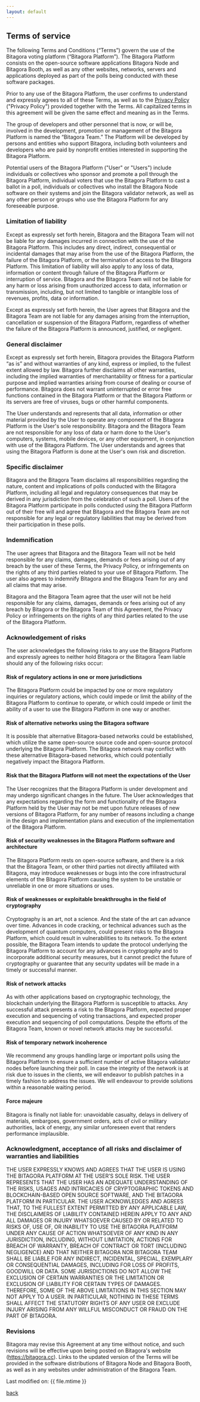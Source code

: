 ```yaml
---
layout: default
---
```

## Terms of service

The following Terms and Conditions (“Terms”) govern the use of the Bitagora voting platform (“Bitagora Platform”). The Bitagora Platform consists on the open-source software applications Bitagora Node and Bitagora Booth, as well as any other websites, networks, servers and applications deployed as part of the polls being conducted with these software packages.  

Prior to any use of the Bitagora Platform, the user confirms to understand and expressly agrees to all of these Terms, as well as to the [Privacy Policy](./privacy.md) ("Privacy Policy") provided together with the Terms. All capitalized terms in this agreement will be given the same effect and meaning as in the Terms. 

The group of developers and other personnel that is now, or will be, involved in the development, promotion or management of the Bitagora Platform is named the “Bitagora Team.” The Platform will be developed by persons and entities who support Bitagora, including both volunteers and developers who are paid by nonprofit entities interested in supporting the Bitagora Platform.

Potential users of the Bitagora Platform ("User" or "Users") include individuals or collectives who sponsor and promote a poll through the Bitagora Platform, individual voters that use the Bitagora Platform to cast a ballot in a poll, individuals or collectives who install the Bitagora Node software on their systems and join the Bitagora validator network, as well as any other person or groups who use the Bitagora Platform for any foreseeable purpose.

### Limitation of liability

Except as expressly set forth herein, Bitagora and the Bitagora Team will not be liable for any damages incurred in connection with the use of the Bitagora Platform. This includes any direct, indirect, consequential or incidental damages that may arise from the use of the Bitagora Platform, the failure of the Bitagora Platform, or the termination of access to the Bitagora Platform. This limitation of liability will also apply to any loss of data, information or content through failure of the Bitagora Platform or interruption of service. Bitagora and the Bitagora Team will not be liable for any harm or loss arising from unauthorized access to data, information or transmission, including, but not limited to tangible or intangible loss of revenues, profits, data or information.

Except as expressly set forth herein, the User agrees that Bitagora and the Bitagora Team are not liable for any damages arising from the interruption, cancellation or suspension of the Bitagora Platform, regardless of whether the failure of the Bitagora Platform is announced, justified, or negligent.

### General disclaimer

Except as expressly set forth herein, Bitagora provides the Bitagora Platform “as is” and without warranties of any kind, express or implied, to the fullest extent allowed by law. Bitagora further disclaims all other warranties, including the implied warranties of merchantability or fitness for a particular purpose and implied warranties arising from course of dealing or course of performance. Bitagora does not warrant uninterrupted or error free functions contained in the Bitagora Platform or that the Bitagora Platform or its servers are free of viruses, bugs or other harmful components.

The User understands and represents that all data, information or other material provided by the User to operate any component of the Bitagora Platform is the User's sole responsibility. Bitagora and the Bitagora Team are not responsible for any loss of data or harm done to the User's computers, systems, mobile devices, or any other equipment, in conjunction with use of the Bitagora Platform. The User understands and agrees that using the Bitagora Platform is done at the User's own risk and discretion.

### Specific disclaimer

Bitagora and the Bitagora Team disclaims all responsibilities regarding the nature, content and implications of polls conducted with the Bitagora Platform, including all legal and regulatory consequences that may be derived in any jurisdiction from the celebration of such a poll. Users of the Bitagora Platform participate in polls conducted using the Bitagora Platform out of their free will and agree that Bitagora and the Bitagora Team are not responsible for any legal or regulatory liabilities that may be derived from their participation in these polls.

### Indemnification

The user agrees that Bitagora and the Bitagora Team will not be held responsible for any claims, damages, demands or fees arising out of any breach by the user of these Terms, the Privacy Policy, or infringements on the rights of any third parties related to your use of Bitagora Platform. The user also agrees to indemnify Bitagora and the Bitagora Team for any and all claims that may arise.

Bitagora and the Bitagora Team agree that the user will not be held responsible for any claims, damages, demands or fees arising out of any breach by Bitagora or the Bitagora Team of this Agreement, the Privacy Policy or infringements on the rights of any third parties related to the use of the Bitagora Platform.

### Acknowledgement of risks

The user acknowledges the following risks to any use the Bitagora Platform and expressly agrees to neither hold Bitagora or the Bitagora Team liable should any of the following risks occur:

#### Risk of regulatory actions in one or more jurisdictions
The Bitagora Platform could be impacted by one or more regulatory inquiries or regulatory actions, which could impede or limit the ability of the Bitagora Platform to continue to operate, or which could impede or limit the ability of a user to use the Bitagora Platform in one way or another.

#### Risk of alternative networks using the Bitagora software
It is possible that alternative Bitagora-based networks could be established, which utilize the same open-source source code and open-source protocol underlying the Bitagora Platform. The Bitagora network may conflict with these alternative Bitagora-based networks, which could potentially negatively impact the Bitagora Platform.

#### Risk that the Bitagora Platform will not meet the expectations of the User
The User recognizes that the Bitagora Platform is under development and may undergo significant changes in the future. The User acknowledges that any expectations regarding the form and functionality of the Bitagora Platform held by the User may not be met upon future releases of new versions of Bitagora Platform, for any number of reasons including a change in the design and implementation plans and execution of the implementation of the Bitagora Platform.

#### Risk of security weaknesses in the Bitagora Platform software and architecture
The Bitagora Platform rests on open-source software, and there is a risk that the Bitagora Team, or other third parties not directly affiliated with Bitagora, may introduce weaknesses or bugs into the core infrastructural elements of the Bitagora Platform causing the system to be unstable or unreliable in one or more situations or uses.

#### Risk of weaknesses or exploitable breakthroughs in the field of cryptography
Cryptography is an art, not a science. And the state of the art can advance over time. Advances in code cracking, or technical advances such as the development of quantum computers, could present risks to the Bitagora Platform, which could result in vulnerabilities to its network. To the extent possible, the Bitagora Team intends to update the protocol underlying the Bitagora Platform to account for any advances in cryptography and to incorporate additional security measures, but it cannot predict the future of cryptography or guarantee that any security updates will be made in a timely or successful manner.

#### Risk of network attacks
As with other applications based on cryptographic technology, the blockchain underlying the Bitagora Platform is susceptible to attacks. Any successful attack presents a risk to the Bitagora Platform, expected proper execution and sequencing of voting transactions, and expected proper execution and sequencing of poll computations. Despite the efforts of the Bitagora Team, known or novel network attacks may be successful.

#### Risk of temporary network incoherence
We recommend any groups handling large or important polls using the Bitagora Platform to ensure a sufficient number of active Bitagora validator nodes before launching their poll. In case the integrity of the network is at risk due to issues in the clients, we will endeavor to publish patches in a timely fashion to address the issues. We will endeavour to provide solutions within a reasonable waiting period.

#### Force majeure
Bitagora is finally not liable for: unavoidable casualty, delays in delivery of materials, embargoes, government orders, acts of civil or military authorities, lack of energy, any similar unforeseen event that renders performance implausible.

### Acknowledgment, acceptance of all risks and disclaimer of warranties and liabilities

THE USER EXPRESSLY KNOWS AND AGREES THAT THE USER IS USING THE BITAGORA PLATFORM AT THE USER’S SOLE RISK. THE USER REPRESENTS THAT THE USER HAS AN ADEQUATE UNDERSTANDING OF THE RISKS, USAGES AND INTRICACIES OF CRYPTOGRAPHIC TOKENS AND BLOCKCHAIN-BASED OPEN SOURCE SOFTWARE, AND THE BITAGORA PLATFORM IN PARTICULAR. THE USER ACKNOWLEDGES AND AGREES THAT, TO THE FULLEST EXTENT PERMITTED BY ANY APPLICABLE LAW, THE DISCLAIMERS OF LIABILITY CONTAINED HEREIN APPLY TO ANY AND ALL DAMAGES OR INJURY WHATSOEVER CAUSED BY OR RELATED TO RISKS OF, USE OF, OR INABILITY TO USE THE BITAGORA PLATFORM UNDER ANY CAUSE OF ACTION WHATSOEVER OF ANY KIND IN ANY JURISDICTION, INCLUDING, WITHOUT LIMITATION, ACTIONS FOR BREACH OF WARRANTY, BREACH OF CONTRACT OR TORT (INCLUDING NEGLIGENCE) AND THAT NEITHER BITAGORA NOR BITAGORA TEAM SHALL BE LIABLE FOR ANY INDIRECT, INCIDENTAL, SPECIAL, EXEMPLARY OR CONSEQUENTIAL DAMAGES, INCLUDING FOR LOSS OF PROFITS, GOODWILL OR DATA. SOME JURISDICTIONS DO NOT ALLOW THE EXCLUSION OF CERTAIN WARRANTIES OR THE LIMITATION OR EXCLUSION OF LIABILITY FOR CERTAIN TYPES OF DAMAGES. THEREFORE, SOME OF THE ABOVE LIMITATIONS IN THIS SECTION MAY NOT APPLY TO A USER. IN PARTICULAR, NOTHING IN THESE TERMS SHALL AFFECT THE STATUTORY RIGHTS OF ANY USER OR EXCLUDE INJURY ARISING FROM ANY WILLFUL MISCONDUCT OR FRAUD ON THE PART OF BITAGORA.

### Revisions

Bitagora may revise this Agreement at any time without notice, and such revisions will be effective upon being posted on Bitagora's website (https://bitagora.cc). Links to the updated version of the Terms will be provided in the software distributions of Bitagora Node and Bitagora Booth, as well as in any websites under administration of the Bitagora Team. 

Last modified on: {{ file.mtime }}

[back](../../../.)
